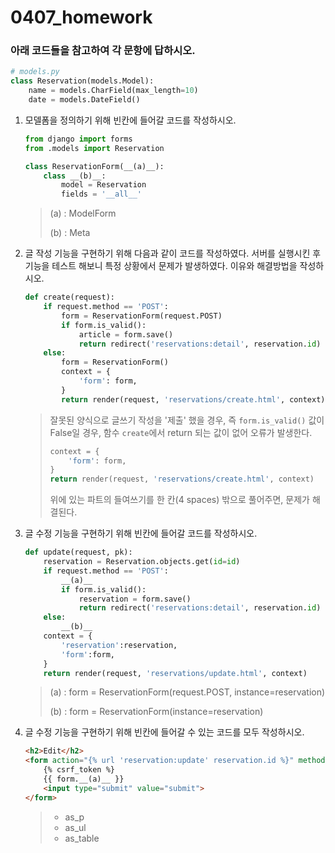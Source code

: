 # 0407_homework

### 아래 코드들을 참고하여 각 문항에 답하시오.

```python
# models.py
class Reservation(models.Model):
    name = models.CharField(max_length=10)
    date = models.DateField()
```

1. 모델폼을 정의하기 위해 빈칸에 들어갈 코드를 작성하시오.

   ```python
   from django import forms
   from .models import Reservation
   
   class ReservationForm(__(a)__):
       class __(b)__:
           model = Reservation
           fields = '__all__'
   ```

   > (a) : ModelForm
   >
   > (b) : Meta

2. 글 작성 기능을 구현하기 위해 다음과 같이 코드를 작성하였다. 서버를 실행시킨 후 기능을 테스트 해보니 특정 상황에서 문제가 발생하였다. 이유와 해결방법을 작성하시오.

   ```python
   def create(request):
       if request.method == 'POST':
           form = ReservationForm(request.POST)
           if form.is_valid():
               article = form.save()
               return redirect('reservations:detail', reservation.id)
       else:
           form = ReservationForm()
           context = {
               'form': form,
           }
           return render(request, 'reservations/create.html', context)
   ```

   > 잘못된 양식으로 글쓰기 작성을 '제출' 했을 경우, 즉 `form.is_valid()` 값이 False일 경우, 함수 `create`에서 return 되는 값이 없어 오류가 발생한다.
   >
   > 
   >
   > ```python
   > context = {
   >     'form': form,
   > }
   > return render(request, 'reservations/create.html', context)
   > ```
   >
   > 위에 있는 파트의 들여쓰기를 한 칸(4 spaces) 밖으로 풀어주면, 문제가 해결된다. 

3. 글 수정 기능을 구현하기 위해 빈칸에 들어갈 코드를 작성하시오.

   ```python
   def update(request, pk):
       reservation = Reservation.objects.get(id=id)
       if request.method == 'POST':
           __(a)__
           if form.is_valid():
               reservation = form.save()
               return redirect('reservations:detail', reservation.id)
       else:
           __(b)__
       context = {
           'reservation':reservation,
           'form':form,
       }
       return render(request, 'reservations/update.html', context)
   ```

   > (a) : form = ReservationForm(request.POST, instance=reservation)
   >
   > (b) : form = ReservationForm(instance=reservation)

4. 글 수정 기능을 구현하기 위해 빈칸에 들어갈 수 있는 코드를 모두 작성하시오.

   ```html
   <h2>Edit</h2>
   <form action="{% url 'reservation:update' reservation.id %}" method="POST">
       {% csrf_token %}
       {{ form.__(a)__ }}
       <input type="submit" value="submit">
   </form>
   ```

   > - as_p
   > - as_ul
   > - as_table